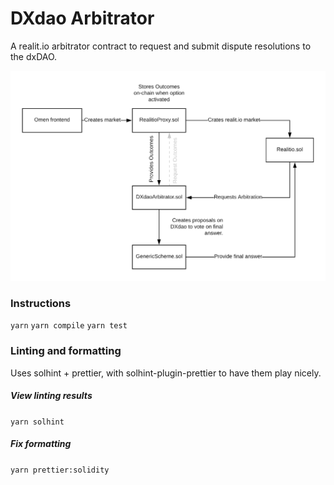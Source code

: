 # DXdao Arbitrator #
A realit.io arbitrator contract to request and submit dispute resolutions to the dxDAO.

![DXdao Arbitrator](./public/DXdao_arbitrator.png)

### Instructions
`yarn`
`yarn compile`
`yarn test`

### Linting and formatting
Uses solhint + prettier, with solhint-plugin-prettier to have them play nicely.

##### View linting results
`yarn solhint` 

##### Fix formatting
`yarn prettier:solidity` 